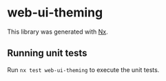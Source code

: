 # web-ui-theming

This library was generated with [Nx](https://nx.dev).

## Running unit tests

Run `nx test web-ui-theming` to execute the unit tests.

